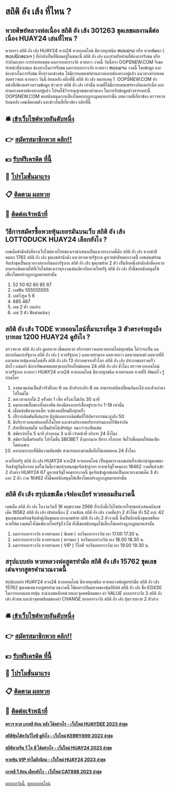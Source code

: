 # สถิติ อัง เส้ง ที่ไหน ?
## หวยศิษย์หลวงพ่อเนื่อง สถิติ อัง เส้ง 301263 ชุดเลขผลงานดีต่อเนื่อง HUAY24 เล่นที่ไหน ?
หวยลาว สถิติ อัง เส้ง HUAY24 หวย24 หวยออนไลน์ มีหวยทุกชนิด ຫວຍລາວ หรือ หวยพัฒนา ( ຫວຍພັດທະນາ ) ที่กำลังเป็นที่นิยมอยู่ในขณะนี้ สถิติ อัง เส้ง และสำหรับท่านที่ต้องการรับชม หรือ กำลังมองหา การถ่ายทอดสด ผลการออกรางวัล หวยลาว งวดนี้
วันนี้ทาง OOPSNEW.COM จึงขอทำหน้าที่นำเสนอ ช่องทางในการรับชม ผลการออกรางวัล หวยลาว ຫວຍລາວ งวดนี้ โดยข้อมูล และ ช่องทางในการรับชม ที่กล่าวมาข่างต้น ได้มีการเผยแพร่ผ่านทางหลายช่องทางอยู่แล้ว
 แนวทางถ่ายทอดสดตรวจผล หวยลาว วันนี้ ย้อนหลัง คลิ๊กที่นี่ สถิติ อัง เส้ง 
หมายเหตุ 1  OOPSNEW.COM ทำหน้าที่เพียงแค่รวบรวมข้อมูล ข่าวสาร สถิติ อัง เส้ง เท่านั้น ตามที่ได้มีการเผยแพร่ทางอินเตอร์เน็ท และผ่านทางหลายช่องทางอยู่แล้ว โปรดใช้วิจารณญาณของท่านเอง ในการรับข้อมูลข่าวสารเหล่านี้ OOPSNEW.COM ขอสนับสนุนการเสี่ยงโชคแบบถูกกฎหมายเท่านั้น
บทความที่เกี่ยวข้อง
ตรวจหวยย้อนหลัง เลขเด็ดเลขดัง และข่าวอื่นที่เกี่ยวข้อง คลิกที่นี่

## 🛎 [เข้าเว็บไซต์หวยอันดับหนึ่ง](https://bit.ly/3BG5bNw)
## 👉 [สมัครสมาชิกหวย คลิก!!](https://bit.ly/3BG5bNw)
## 💵 [รับฟรีเครดิต ที่นี้](https://bit.ly/3C3mvgS)
## 👑 [โปรโมชั่นมาแรง](https://bit.ly/3C3mvgS)
## 📋 [ติดตาม ผลหวย](https://bit.ly/3C3mvgS)
## 📱 [ติดต่อเจ้าหน้าที่](https://bit.ly/3C3mvgS)

## วิธีการสมัครซื้อหวยหุ้นเยอรมันบนเว็บ สถิติ อัง เส้ง LOTTODUCK HUAY24 เลือกยังไง ?
เลขเด็ดสำนักดังที่ทางเว็บไซต์หวยไทยของเรานำเสนอเป็นแนวทางงวดนี้คือ สถิติ อัง เส้ง หวยม้าสีหมอก 1762 สถิติ อัง เส้ง ชุดเลขสำนักดัง แนวทางหวยรัฐบาล ดูหวยม้าสีหมอกงวดนี้ เลขเด่นพร้อมจับเข้าชุดเป็นแนวทางสลากกินแบ่งรัฐบาล สถิติ อัง เส้ง ชุดเลขท้าย 2 ตัว เป็นอีกหนึ่งสำนักดังที่คอหวยสามารถติดตามได้ที่เว็บไซต์ของเราทุกงวดเช่นเดียวกับหวยไทยรัฐ สถิติ อัง เส้ง ทั้งนี้ขอสนับสนุนให้เสี่ยงโชคอย่างถูกกฎหมายเท่านั้น
1. 52 50 62 60 85 67
2. เลขฟัน 555555555
3. เลขวิ่งรูด 5 6
4. 685 467
5. เลข 2 ตัว บนล่าง
6. เลข 3 ตัว ฟันขาดเน้นๆ

## สถิติ อัง เส้ง TODE หวยออนไลน์ที่มาแรงที่สุด 3 ตัวตรงจ่ายสูงถึงบาทละ 1200 HUAY24 ดูยังไง ?
ตรวจหวย สถิติ อัง เส้ง ดูผลหวย เช็คผลหวย บริการตรวจผลหวยออนไลน์ทุกชนิด ไม่ว่าจะเป็น ผลสลากกินแบ่งรัฐบาล สถิติ อัง เส้ง ( หวยรัฐบาล ) ผลหวยฮานอย ผลหวยลาว ผลหวยมาเลย์ ผลหวยยี่กี และผลหวยหุ้นออนไลน์ทั้ง สถิติ อัง เส้ง 13 ประเทศจากทั่วโลก สถิติ อัง เส้ง ประกาศผลรวดเร็ว ฉับไว แม่นยำ มีการอัพเดทผลสดๆแบบเรียลไทม์ตลอด 24 สถิติ อัง เส้ง ชั่วโมง
ตรวจหวยออนไลน์ หวยรัฐบาล หวยลาว HUAY24 หวย24 หวยออนไลน์ มีหวยทุกชนิด หวยฮานอย หวยยี่กี อัพผลไว รู้ก่อนใคร
1. ลงสนามเล่นเป็นตัวจริงฝั่งละ 6 คน ตัวสำรองอีก 6 คน สามารถสลับเปลี่ยนกันลงได้ และตัวเก่าลงไปใหม่ได้
2. ขอเวลานอกได้ 2 ครั้งต่อ 1 เซ็ท ครั้งละไม่เกิน 30 นาที
3. หมายเลขเสื้อของทั้งสองทีม ต้องมีสองเบอร์เสื้ออยู่ระหว่าง 1-18 เท่านั้น
4. เมื่อแข่งขันจนจบเซ็ท จะต้องดปลี่ยนฝั่งทุกครั้ง
5. เป็การเดิมพันที่เล่นง่าย มีรูปแบบการเดิมพันที่ให้อัตราการชนะสูงถึง 50
6. มีบริการวอลเลย์บอลทั้งในไทย และต่างประเทศบริการท่านแบบไร้ขีดจำกัด
7. ฝ่ายที่ทำแต้มได้ จะเป็นฝ่ายได้เสิร์ฟลูก จนกว่าจะเสียแต้ม
8. สมัครง่ายใน 5 นาที ฝากถอน 3 นาที เจ้าหน้าที่ บริการ 24 ชั่วโมง
9. สมัครวันนี้พร้อมรับ โปรโมชั่น SBOBET ดีๆมากมาย ที่ทาง สโบเบท จัดไว้เพื่อมอบให้สมาชิกโดยเฉพาะ
10. แทงบนระบบที่ดีมีความทันสมัย สามารถแทงผ่านมือถือได้เลยตลอด 24 ชั่วโมง

หวยไทยรัฐ สถิติ อัง เส้ง HUAY24 หวย24 หวยออนไลน์ เป็นชุดตารางเลขเด่นที่จะต้องนำชุดเลขมาจับเข้าคู่กันอีกรอบ แต่ในวันนี้เราขอนำเสนอชุดจับเข้าคู่จาก หวยขวัญใจคนยาก 16462 งวดที่แล้วเข้า 2 ตัวตรง HUAY24 67 ดูหวยขวัญใจคนยากงวดนี้ ชุดจับเข้าคู่เลขเด่นเป็นแนวทางเลขเด็ด 3 ตัว และ 2 ตัว งวด 16462 ทั้งนี้ขอสนับสนุนให้เสี่ยงโชคอย่างถูกกฎหมายเท่านั้น

## สถิติ อัง เส้ง สรุปเลขเด็ด เจ้ฟองเบียร์ หวยออมสินงวดนี้
เลขเด็ด สถิติ อัง เส้ง ในงวดวันที่ 16 พฤษภาคม 2566 ที่จะถึงนี้เว็บไซต์หวยไทยขอนำเสนอผังเลขเด็ด 16562 สถิติ อัง เส้ง เข้าต่อเนื่อง 2 งวดซ้อน สถิติ อัง เส้ง งวดที่แล้ว 2 ตัวโต๊ด ทั้ง 52 และ 42 ชุดเลขเด่นพร้อมจับเข้าคู่เป้นชุดแนวทางเลขท้าย สถิติ อัง เส้ง 2 ตัวงวดนี้ ซึ่งเป็นอีกหนึ่งชุดเลขที่คอหวยให้ความสนใจไม่แพ้หวยไทยรัฐก็ว่าได้ ทั้งนี้ขอสนับสนุนให้เสี่ยงโชคอย่างถูกกฎหมายเท่านั้น
1. ผลการออกรางวัล หวยฮานอย ( พิเศษ ) จะเริ่มออกรางวัลเวลา 17.00 17.30 น.
2. ผลการออกรางวัล หวยฮานอย ( ธรรมดา ) จะเริ่มออกรางวัลเวลา 18.00 18.30 น.
3. ผลการออกรางวัล หวยฮานอย ( VIP ) วีไอพี จะเริ่มออกรางวัลเวลา 19.00 19.30 น.

## สรุปแบบย่อ หวยหลวงพ่อสูตรทำมือ สถิติ อัง เส้ง 15762 ชุดเลขเด่นจากสูตรคำนวณงวดนี้
สรุปแบบย่อ HUAY24 หวย24 หวยออนไลน์ มีหวยทุกชนิด หวยหลวงพ่อสูตรทำมือ สถิติ อัง เส้ง 15762 ชุดเลขเด่นจากสูตรคำนวณงวดนี้ ใช้ผลการปิดตลาดของหุ้นอียิปต์ สถิติ อัง เส้ง ชื่อ EGX30
ในการออกผลหวยหุ้น จะนำเลขหลักหน่วยและจุดทศนิยมของ ค่า VALUE มาออกรางวัล 3 สถิติ อัง เส้ง ตัวบน และนำจุดทศนิยมของค่า CHANGE มาออกรางวัล สถิติ อัง เส้ง ลุ้นรวยหวย 2 ตัวล่าง

## 🛎 [เข้าเว็บไซต์หวยอันดับหนึ่ง](https://bit.ly/3BG5bNw)
## 👉 [สมัครสมาชิกหวย คลิก!!](https://bit.ly/3BG5bNw)
## 💵 [รับฟรีเครดิต ที่นี้](https://bit.ly/3C3mvgS)
## 👑 [โปรโมชั่นมาแรง](https://bit.ly/3C3mvgS)
## 📋 [ติดตาม ผลหวย](https://bit.ly/3C3mvgS)
## 📱 [ติดต่อเจ้าหน้าที่](https://bit.ly/3C3mvgS)

#### [ตรวจ หวย เกาหลี ย้อน หลัง ได้อย่างไร - เว็บใหม่ HUAYDEE 2023 ล่าสุด](https://atom.io/themes/ตรวจ%20หวย%20เกาหลี%20ย้อน%20หลัง%20ได้อย่างไร%20-%20เว็บใหม่%20huaydee%202023%20ล่าสุด)
#### [สถิติหุ้นไต้หวันวีไอพี ดูยังไง - เว็บใหม่ KERRY899 2023 ล่าสุด](https://atom.io/themes/สถิติหุ้นไต้หวันวีไอพี%20ดูยังไง%20-%20เว็บใหม่%20kerry899%202023%20ล่าสุด)
#### [สถิติหวยจีน วี ไอ พี ได้อย่างไร - เว็บใหม่ HUAY24 2023 ล่าสุด](https://atom.io/themes/สถิติหวยจีน%20วี%20ไอ%20พี%20ได้อย่างไร%20-%20เว็บใหม่%20huay24%202023%20ล่าสุด)
#### [หวยหุ้น VIP ทำไมถึงนิยม - เว็บใหม่ HUAY24 2023 ล่าสุด](https://atom.io/themes/หวยหุ้น%20vip%20ทำไมถึงนิยม%20-%20เว็บใหม่%20huay24%202023%20ล่าสุด)
#### [เกาหลี วี ย้อน เลือกยังไง - เว็บใหม่ CAT888 2023 ล่าสุด](https://atom.io/themes/เกาหลี%20วี%20ย้อน%20เลือกยังไง%20-%20เว็บใหม่%20cat888%202023%20ล่าสุด)

[ผลบอลวันนี้](https://siamsport.tv "ผลบอลวันนี้"), [ดูบอลออนไลน์](https://siamsport.tv/ดูบอลสด "ดูบอลออนไลน์")